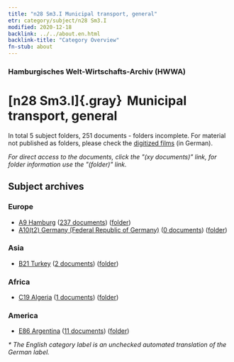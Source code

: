 ```yaml
---
title: "n28 Sm3.I Municipal transport, general"
etr: category/subject/n28 Sm3.I
modified: 2020-12-18
backlink: ../../about.en.html
backlink-title: "Category Overview"
fn-stub: about
---
```


### Hamburgisches Welt-Wirtschafts-Archiv (HWWA)
# [n28 Sm3.I]{.gray}&#8201; Municipal transport, general&#160; 





In total 5 subject folders, 251 documents - folders incomplete.
For material not published as folders, please check the [digitized films](/film/h1_sh) (in German).

_For direct access to the documents, click the "(xy documents)" link, for folder information use the "(folder)" link._

## Subject archives



### Europe

- [A9 Hamburg](../../../geo/about.en.html#A9) (<a href="https://dfg-viewer.de/show/?tx_dlf[id]=https://pm20.zbw.eu/mets/sh/1409xx/140905/1455xx/145513/public.mets.en.xml" target="_blank">237 documents</a>) ([folder](http://purl.org/pressemappe20/folder/sh/140905,145513))
- [A10(t2) Germany (Federal Republic of Germany)](../../../geo/about.en.html#A10(t2)) (<a href="https://dfg-viewer.de/show/?tx_dlf[id]=https://pm20.zbw.eu/mets/sh/1872xx/187232/1455xx/145513/public.mets.en.xml" target="_blank">0 documents</a>) ([folder](http://purl.org/pressemappe20/folder/sh/187232,145513))

### Asia

- [B21 Turkey](../../../geo/about.en.html#B21) (<a href="https://dfg-viewer.de/show/?tx_dlf[id]=https://pm20.zbw.eu/mets/sh/1411xx/141111/1455xx/145513/public.mets.en.xml" target="_blank">2 documents</a>) ([folder](http://purl.org/pressemappe20/folder/sh/141111,145513))

### Africa

- [C19 Algeria](../../../geo/about.en.html#C19) (<a href="https://dfg-viewer.de/show/?tx_dlf[id]=https://pm20.zbw.eu/mets/sh/1413xx/141354/1455xx/145513/public.mets.en.xml" target="_blank">1 documents</a>) ([folder](http://purl.org/pressemappe20/folder/sh/141354,145513))

### America

- [E86 Argentina](../../../geo/about.en.html#E86) (<a href="https://dfg-viewer.de/show/?tx_dlf[id]=https://pm20.zbw.eu/mets/sh/1416xx/141692/1455xx/145513/public.mets.en.xml" target="_blank">11 documents</a>) ([folder](http://purl.org/pressemappe20/folder/sh/141692,145513))


_* The English category label is an unchecked automated translation of the German label._

